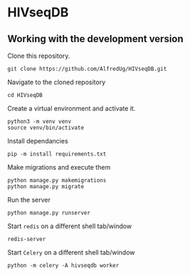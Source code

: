 # HIVseqDB

## Working with the development version

Clone this repository.

```
git clone https://github.com/AlfredUg/HIVseqDB.git
```

Navigate to the cloned repository

```
cd HIVseqDB
```

Create a virtual environment and activate it.

```
python3 -m venv venv    
source venv/bin/activate
```

Install dependancies

```
pip -m install requirements.txt
```

Make migrations and execute them

```
python manage.py makemigrations
python manage.py migrate
```

Run the server

```
python manage.py runserver
```


Start `redis` on a different shell tab/window

```
redis-server
```

Start `Celery` on a different shell tab/window

```
python -m celery -A hivseqdb worker
```


